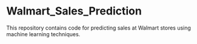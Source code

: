 # Walmart_Sales_Prediction
This repository contains code for predicting sales at Walmart stores using machine learning techniques.
